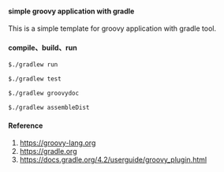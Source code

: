 #### simple groovy application with gradle

This is a simple template for groovy application with gradle tool.

#### compile、build、run

```bash
$./gradlew run
```
```bash
$./gradlew test
```
```bash
$./gradlew groovydoc
```
```bash
$./gradlew assembleDist
```

#### Reference
1. https://groovy-lang.org
2. https://gradle.org
3. https://docs.gradle.org/4.2/userguide/groovy_plugin.html
